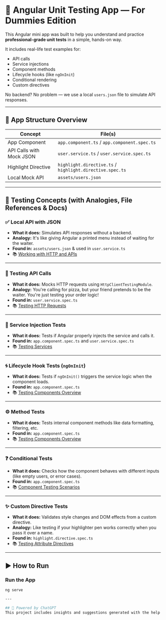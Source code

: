 # 🧪 Angular Unit Testing App — For Dummies Edition

This Angular mini app was built to help you understand and practice **professional-grade unit tests** in a simple, hands-on way.

It includes real-life test examples for:

- API calls
- Service injections
- Component methods
- Lifecycle hooks (like `ngOnInit`)
- Conditional rendering
- Custom directives

No backend? No problem — we use a local `users.json` file to simulate API responses.

---

## 📂 App Structure Overview

| Concept                          | File(s)                                                  |
|----------------------------------|-----------------------------------------------------------|
| App Component                    | `app.component.ts` / `app.component.spec.ts`              |
| API Calls with Mock JSON         | `user.service.ts` / `user.service.spec.ts`                |
| Highlight Directive              | `highlight.directive.ts` / `highlight.directive.spec.ts` |
| Local Mock API                   | `assets/users.json`                                       |

---

## 📘 Testing Concepts (with Analogies, File References & Docs)

### ✅ Local API with JSON

- **What it does:** Simulates API responses without a backend.
- **Analogy:** It's like giving Angular a printed menu instead of waiting for the waiter.
- **Found in:** `assets/users.json` & used in `user.service.ts`
- 📚 [Working with HTTP and APIs](https://angular.io/guide/http)

---

### 🧪 Testing API Calls

- **What it does:** Mocks HTTP requests using `HttpClientTestingModule`.
- **Analogy:** You're calling for pizza, but your friend pretends to be the waiter. You're just testing your order logic!
- **Found in:** `user.service.spec.ts`
- 📚 [Testing HTTP Requests](https://angular.io/guide/http#testing-http-requests)

---

### 🧠 Service Injection Tests

- **What it does:** Tests if Angular properly injects the service and calls it.
- **Found in:** `app.component.spec.ts` and `user.service.spec.ts`
- 📚 [Testing Services](https://angular.io/guide/testing-services)

---

### 🌀 Lifecycle Hook Tests (`ngOnInit`)

- **What it does:** Tests if `ngOnInit()` triggers the service logic when the component loads.
- **Found in:** `app.component.spec.ts`
- 📚 [Testing Components Overview](https://angular.io/guide/testing-components-overview)

---

### ⚙️ Method Tests

- **What it does:** Tests internal component methods like data formatting, filtering, etc.
- **Found in:** `app.component.spec.ts`
- 📚 [Testing Components Overview](https://angular.io/guide/testing-components-overview)

---

### ❓ Conditional Tests

- **What it does:** Checks how the component behaves with different inputs (like empty users, or error cases).
- **Found in:** `app.component.spec.ts`
- 📚 [Component Testing Scenarios](https://angular.io/guide/testing-components-overview#component-testing-scenarios)

---

### ✨ Custom Directive Tests

- **What it does:** Validates style changes and DOM effects from a custom directive.
- **Analogy:** Like testing if your highlighter pen works correctly when you pass it over a name.
- **Found in:** `highlight.directive.spec.ts`
- 📚 [Testing Attribute Directives](https://angular.io/guide/testing-components-overview#testing-attribute-directives)

---

## ▶️ How to Run

### Run the App

```bash
ng serve

---

## 🤖 Powered by ChatGPT  
This project includes insights and suggestions generated with the help of [ChatGPT](https://chatgpt.com/c/67f04453-b9d8-8002-86d5-c1d0c3272d45).  